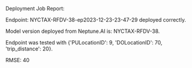Deployment Job Report:

Endpoint: NYCTAX-RFDV-38-ep2023-12-23-23-47-29 deployed correctly.

Model version deployed from Neptune.AI is: NYCTAX-RFDV-38.

Endpoint was tested with {'PULocationID': 9, 'DOLocationID': 70, 'trip_distance': 20}.


RMSE:
40
